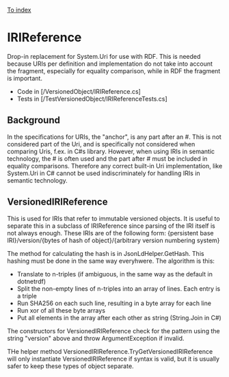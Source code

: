 ﻿[To index](/README.md)
# IRIReference
Drop-in replacement for System.Uri for use with RDF. This is needed because URIs per definition and implementation do not take into account the fragment, especially for equality comparison, while in RDF the fragment is important.
* Code in [/VersionedObject/IRIReference.cs]
* Tests in [/TestVersionedObject/IRIReferenceTests.cs]

## Background
In the specifications for URIs, the "anchor", is any part after an #. This is not considered part of the Uri, and is specifically not considered when comparing Uris, f.ex. in C#s library. 
However, when using IRIs in semantic technology, the # is often used and the part after # must be included in equality comparisons. 
Therefore any correct built-in Uri implementation, like System.Uri in C# cannot be used indiscriminately for handling IRIs in semantic technology.

## VersionedIRIReference
This is used for IRIs that refer to immutable versioned objects. It is useful to separate this in a subclass of IRIReference since parsing of the IRI itself is not always enough. 
These IRIs are of the following form: 
{persistent base IRI}/version/{bytes of hash of object}/{arbitrary version numbering system}

The method for calculating the hash is in JsonLdHelper.GetHash. This hashing must be done in the same way everyhwere. The algorithm is this:
- Translate to n-triples (if ambiguous, in the same way as the default in dotnetrdf)
- Split the non-empty lines of n-triples into an array of lines. Each entry is a triple
- Run SHA256 on each such line, resulting in a byte array for each line
- Run xor of all these byte arrays
- Put all elements in the array after each other as string (String.Join in C#)

The constructors for VersionedIRIReference check for the pattern using the string "version" above and throw ArgumentException if invalid. 

THe helper method VersionedIRIReference.TryGetVersionedIRIReference will only instantiate VersionedIRIReference if syntax is valid, but it is usually safer to keep these types of object separate.